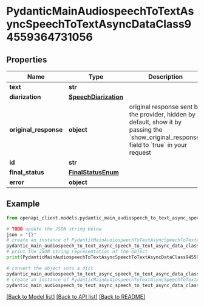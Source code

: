 # PydanticMainAudiospeechToTextAsyncSpeechToTextAsyncDataClass94559364731056


## Properties

Name | Type | Description | Notes
------------ | ------------- | ------------- | -------------
**text** | **str** |  | 
**diarization** | [**SpeechDiarization**](SpeechDiarization.md) |  | 
**original_response** | **object** | original response sent by the provider, hidden by default, show it by passing the &#x60;show_original_response&#x60; field to &#x60;true&#x60; in your request | [optional] 
**id** | **str** |  | 
**final_status** | [**FinalStatusEnum**](FinalStatusEnum.md) |  | 
**error** | **object** |  | [optional] 

## Example

```python
from openapi_client.models.pydantic_main_audiospeech_to_text_async_speech_to_text_async_data_class94559364731056 import PydanticMainAudiospeechToTextAsyncSpeechToTextAsyncDataClass94559364731056

# TODO update the JSON string below
json = "{}"
# create an instance of PydanticMainAudiospeechToTextAsyncSpeechToTextAsyncDataClass94559364731056 from a JSON string
pydantic_main_audiospeech_to_text_async_speech_to_text_async_data_class94559364731056_instance = PydanticMainAudiospeechToTextAsyncSpeechToTextAsyncDataClass94559364731056.from_json(json)
# print the JSON string representation of the object
print(PydanticMainAudiospeechToTextAsyncSpeechToTextAsyncDataClass94559364731056.to_json())

# convert the object into a dict
pydantic_main_audiospeech_to_text_async_speech_to_text_async_data_class94559364731056_dict = pydantic_main_audiospeech_to_text_async_speech_to_text_async_data_class94559364731056_instance.to_dict()
# create an instance of PydanticMainAudiospeechToTextAsyncSpeechToTextAsyncDataClass94559364731056 from a dict
pydantic_main_audiospeech_to_text_async_speech_to_text_async_data_class94559364731056_form_dict = pydantic_main_audiospeech_to_text_async_speech_to_text_async_data_class94559364731056.from_dict(pydantic_main_audiospeech_to_text_async_speech_to_text_async_data_class94559364731056_dict)
```
[[Back to Model list]](../README.md#documentation-for-models) [[Back to API list]](../README.md#documentation-for-api-endpoints) [[Back to README]](../README.md)


